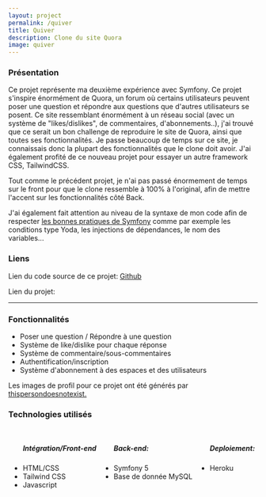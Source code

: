 ```yaml
---
layout: project
permalink: /quiver
title: Quiver
description: Clone du site Quora
image: quiver
---
```


<h3>Présentation</h3>
<p>Ce projet représente ma deuxième expérience avec Symfony. Ce projet s'inspire énormément de Quora, un forum où certains utilisateurs peuvent poser une question et répondre aux questions que d'autres utilisateurs se posent. Ce site ressemblant énormément à un réseau social (avec un système de "likes/dislikes", de commentaires, d'abonnements..), j'ai trouvé que ce serait un bon challenge de reproduire le site de Quora, ainsi que toutes ses fonctionnalités. Je passe beaucoup de temps sur ce site, je connaissais donc la plupart des fonctionnalités que le clone doit avoir. J'ai également profité de ce nouveau projet pour essayer un autre framework CSS, TailwindCSS.</p>
<p>Tout comme le précédent projet, je n'ai pas passé énormement de temps sur le front pour que le clone ressemble à 100% à l'original, afin de mettre l'accent sur les fonctionnalités côté Back.</p>
<p>J'ai également fait attention au niveau de la syntaxe de mon code afin de respecter <a href="https://symfony.com/doc/current/best_practices.html">les bonnes pratiques de Symfony</a> comme par exemple les conditions type Yoda, les injections de dépendances, le nom des variables...</p>
<h3>Liens</h3>
<p>Lien du code source de ce projet: <a href="https://github.com/AlexandreRavichandran/Quiver" target="_blank" class="icon brands fa-github"><span class="label">Github</span></a></p>  
<p>Lien du projet: <a href="https://app-quiver.herokuapp.com" target="_blank" class="icon brands"><i style="font-size:30px" class="fas fa-rocket"></i></a></p>
<hr />
<h3> Fonctionnalités </h3>
<ul>
    <li>Poser une question / Répondre à une question</li>
    <li>Système de like/dislike pour chaque réponse</li>
    <li>Système de commentaire/sous-commentaires</li>
    <li>Authentification/inscription</li>
    <li>Système d'abonnement à des espaces et des utilisateurs</li>
</ul>

<p>Les images de profil pour ce projet ont été générés par <a href="https://thispersondoesnotexist.com/">thispersondoesnotexist.</a></p>
<h3> Technologies utilisés </h3>
<div style="display:flex;justify-content:space-around;flex-wrap:wrap;">
    <ul>
        <h5>Intégration/Front-end</h5>
        <li>HTML/CSS</li>
        <li>Tailwind CSS</li>
        <li>Javascript</li>
    </ul>
    <ul>
        <h5>Back-end:</h5>
        <li>Symfony 5</li>
        <li>Base de donnée MySQL</li>
    </ul>
    <ul>
        <h5>Deploiement:</h5>
        <li>Heroku</li>
    </ul>
</div>